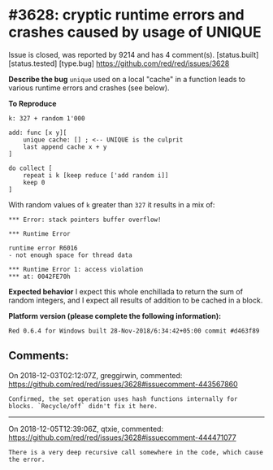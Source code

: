 
#3628: cryptic runtime errors and crashes caused by usage of UNIQUE
================================================================================
Issue is closed, was reported by 9214 and has 4 comment(s).
[status.built] [status.tested] [type.bug]
<https://github.com/red/red/issues/3628>

**Describe the bug**
`unique` used on a local "cache" in a function leads to various runtime errors and crashes (see below).

**To Reproduce**

```red
k: 327 + random 1'000

add: func [x y][
    unique cache: [] ; <-- UNIQUE is the culprit
    last append cache x + y
]

do collect [
    repeat i k [keep reduce ['add random i]]
    keep 0
]
```

With random values of `k` greater than `327` it results in a mix of:
```
*** Error: stack pointers buffer overflow!
```
```
*** Runtime Error
```
```
runtime error R6016
- not enough space for thread data
```
```
*** Runtime Error 1: access violation
*** at: 0042FE70h
```

**Expected behavior**
I expect this whole enchillada to return the sum of random integers, and I expect all results of addition to be cached in a block.

**Platform version (please complete the following information):**
```
Red 0.6.4 for Windows built 28-Nov-2018/6:34:42+05:00 commit #d463f89
```


Comments:
--------------------------------------------------------------------------------

On 2018-12-03T02:12:07Z, greggirwin, commented:
<https://github.com/red/red/issues/3628#issuecomment-443567860>

    Confirmed, the set operation uses hash functions internally for blocks. `Recycle/off` didn't fix it here.

--------------------------------------------------------------------------------

On 2018-12-05T12:39:06Z, qtxie, commented:
<https://github.com/red/red/issues/3628#issuecomment-444471077>

    There is a very deep recursive call somewhere in the code, which cause the error.

